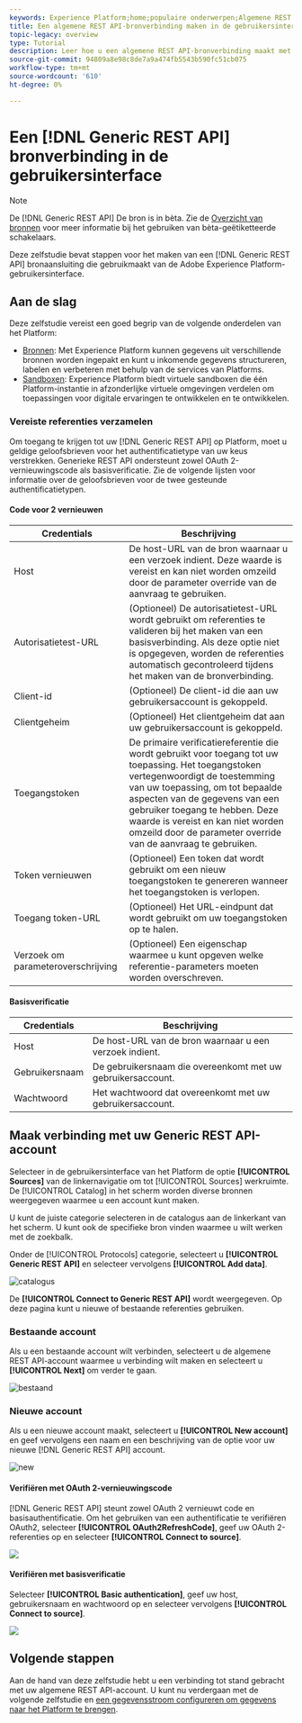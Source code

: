 ```yaml
---
keywords: Experience Platform;home;populaire onderwerpen;Algemene REST API
title: Een algemene REST API-bronverbinding maken in de gebruikersinterface
topic-legacy: overview
type: Tutorial
description: Leer hoe u een algemene REST API-bronverbinding maakt met de gebruikersinterface van Adobe Experience Platform.
source-git-commit: 94809a8e98c8de7a9a474fb5543b590fc51cb075
workflow-type: tm+mt
source-wordcount: '610'
ht-degree: 0%

---
```


# Een [!DNL Generic REST API] bronverbinding in de gebruikersinterface

>[!NOTE]
>
> De [!DNL Generic REST API] De bron is in bèta. Zie de [Overzicht van bronnen](../../../../home.md#terms-and-conditions) voor meer informatie bij het gebruiken van bèta-geëtiketteerde schakelaars.

Deze zelfstudie bevat stappen voor het maken van een [!DNL Generic REST API] bronaansluiting die gebruikmaakt van de Adobe Experience Platform-gebruikersinterface.

## Aan de slag

Deze zelfstudie vereist een goed begrip van de volgende onderdelen van het Platform:

* [Bronnen](../../../../home.md): Met Experience Platform kunnen gegevens uit verschillende bronnen worden ingepakt en kunt u inkomende gegevens structureren, labelen en verbeteren met behulp van de services van Platforms.
* [Sandboxen](../../../../../sandboxes/home.md): Experience Platform biedt virtuele sandboxen die één Platform-instantie in afzonderlijke virtuele omgevingen verdelen om toepassingen voor digitale ervaringen te ontwikkelen en te ontwikkelen.

### Vereiste referenties verzamelen

Om toegang te krijgen tot uw [!DNL Generic REST API] op Platform, moet u geldige geloofsbrieven voor het authentificatietype van uw keus verstrekken. Generieke REST API ondersteunt zowel OAuth 2-vernieuwingscode als basisverificatie. Zie de volgende lijsten voor informatie over de geloofsbrieven voor de twee gesteunde authentificatietypen.

#### Code voor 2 vernieuwen

| Credentials | Beschrijving |
| --- | --- |
| Host | De host-URL van de bron waarnaar u een verzoek indient. Deze waarde is vereist en kan niet worden omzeild door de parameter override van de aanvraag te gebruiken. |
| Autorisatietest-URL | (Optioneel) De autorisatietest-URL wordt gebruikt om referenties te valideren bij het maken van een basisverbinding. Als deze optie niet is opgegeven, worden de referenties automatisch gecontroleerd tijdens het maken van de bronverbinding. |
| Client-id | (Optioneel) De client-id die aan uw gebruikersaccount is gekoppeld. |
| Clientgeheim | (Optioneel) Het clientgeheim dat aan uw gebruikersaccount is gekoppeld. |
| Toegangstoken | De primaire verificatiereferentie die wordt gebruikt voor toegang tot uw toepassing. Het toegangstoken vertegenwoordigt de toestemming van uw toepassing, om tot bepaalde aspecten van de gegevens van een gebruiker toegang te hebben. Deze waarde is vereist en kan niet worden omzeild door de parameter override van de aanvraag te gebruiken. |
| Token vernieuwen | (Optioneel) Een token dat wordt gebruikt om een nieuw toegangstoken te genereren wanneer het toegangstoken is verlopen. |
| Toegang token-URL | (Optioneel) Het URL-eindpunt dat wordt gebruikt om uw toegangstoken op te halen. |
| Verzoek om parameteroverschrijving | (Optioneel) Een eigenschap waarmee u kunt opgeven welke referentie-parameters moeten worden overschreven. |


#### Basisverificatie

| Credentials | Beschrijving |
| --- | --- |
| Host | De host-URL van de bron waarnaar u een verzoek indient. |
| Gebruikersnaam | De gebruikersnaam die overeenkomt met uw gebruikersaccount. |
| Wachtwoord | Het wachtwoord dat overeenkomt met uw gebruikersaccount. |

## Maak verbinding met uw Generic REST API-account

Selecteer in de gebruikersinterface van het Platform de optie **[!UICONTROL Sources]** van de linkernavigatie om tot [!UICONTROL Sources] werkruimte. De [!UICONTROL Catalog] in het scherm worden diverse bronnen weergegeven waarmee u een account kunt maken.

U kunt de juiste categorie selecteren in de catalogus aan de linkerkant van het scherm. U kunt ook de specifieke bron vinden waarmee u wilt werken met de zoekbalk.

Onder de [!UICONTROL Protocols] categorie, selecteert u **[!UICONTROL Generic REST API]** en selecteer vervolgens **[!UICONTROL Add data]**.

![catalogus](../../../../images/tutorials/create/generic-rest/catalog.png)

De **[!UICONTROL Connect to Generic REST API]** wordt weergegeven. Op deze pagina kunt u nieuwe of bestaande referenties gebruiken.

### Bestaande account

Als u een bestaande account wilt verbinden, selecteert u de algemene REST API-account waarmee u verbinding wilt maken en selecteert u **[!UICONTROL Next]** om verder te gaan.

![bestaand](../../../../images/tutorials/create/generic-rest/existing.png)

### Nieuwe account

Als u een nieuwe account maakt, selecteert u **[!UICONTROL New account]** en geef vervolgens een naam en een beschrijving van de optie voor uw nieuwe [!DNL Generic REST API] account.

![new](../../../../images/tutorials/create/generic-rest/new.png)

#### Verifiëren met OAuth 2-vernieuwingscode

[!DNL Generic REST API] steunt zowel OAuth 2 vernieuwt code en basisauthentificatie. Om het gebruiken van een authentificatie te verifiëren OAuth2, selecteer **[!UICONTROL OAuth2RefreshCode]**, geef uw OAuth 2-referenties op en selecteer **[!UICONTROL Connect to source]**.

![](../../../../images/tutorials/create/generic-rest/oauth2.png)

#### Verifiëren met basisverificatie

Selecteer **[!UICONTROL Basic authentication]**, geef uw host, gebruikersnaam en wachtwoord op en selecteer vervolgens **[!UICONTROL Connect to source]**.

![](../../../../images/tutorials/create/generic-rest/basic-authentication.png)

## Volgende stappen

Aan de hand van deze zelfstudie hebt u een verbinding tot stand gebracht met uw algemene REST API-account. U kunt nu verdergaan met de volgende zelfstudie en [een gegevensstroom configureren om gegevens naar het Platform te brengen](../../dataflow/protocols.md).

